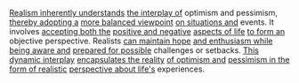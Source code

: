 
[Realism inherently understands](2/1/2/3/1/3/.Realism) [the interplay of](1/3/1/2/1/1/2/3/.Interactions) optimism and pessimism, [thereby adopting a](3/2/2/2/2/2/.Adoption) [more balanced viewpoint](2/1/2/3/3/1/.Balanced%20View) [on situations and](3/1/1/2/1/1/2/.Communication) events. It involves [accepting both the](2/1/1/3/3/3/.Ignoring) [positive and negative](3/1/1/2/3/3/1/1/_Positive-Negative) [aspects of life](2/3/3/3/1/3/2/2/.Sociocultural%20Aspects) [to form an](1/1/3/3/1/2/3/.Formation) objective perspective. Realists [can maintain hope](2/1/2/3/1/_Hope-Doubt) [and enthusiasm while](2/1/3/2/3/3/.Excitement) [being aware and](2/1/3/_Aware-Unaware) [prepared for possible](3/3/3/3/1/3/1/2/_Preparation-Deliverance) challenges or setbacks. [This dynamic interplay](2/3/2/2/1/1/.Dynamics) [encapsulates the reality](3/3/.Cultural%20Embodiment) [of optimism and](2/1/2/3/1/1/.Optimism) [pessimism in the](2/1/2/3/1/2/.Pessimism) [form of realistic](2/1/2/3/1/3/.Realism) [perspective about life's](3/3/1/3/2/2/_Life-Purposelessness) experiences.


